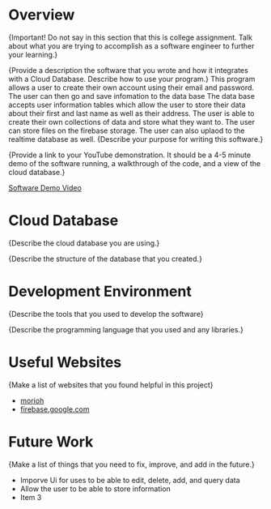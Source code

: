 # Overview

{Important!  Do not say in this section that this is college assignment.  Talk about what you are trying to accomplish as a software engineer to further your learning.}

{Provide a description the software that you wrote and how it integrates with a Cloud Database.  Describe how to use your program.}
This program allows a user to create their own account using their email and password. The user can then go and save infomation to the data base 
The data base accepts user information tables which allow the user to store their data about their first and last name as well as their address. The user is able to create their own collections of data and store what they want to. The user can store files on the firebase storage. The user can also uplaod to the realtime database as well. 
{Describe your purpose for writing this software.}

{Provide a link to your YouTube demonstration.  It should be a 4-5 minute demo of the software running, a walkthrough of the code, and a view of the cloud database.}

[Software Demo Video](http://youtube.link.goes.here)

# Cloud Database

{Describe the cloud database you are using.}

{Describe the structure of the database that you created.}

# Development Environment

{Describe the tools that you used to develop the software}

{Describe the programming language that you used and any libraries.}

# Useful Websites

{Make a list of websites that you found helpful in this project}
* [morioh](http://url.link.goes.here](https://morioh.com/p/71358deec9e1))
* [firebase.google.com](https://firebase.google.com/docs/firestore)

# Future Work

{Make a list of things that you need to fix, improve, and add in the future.}
* Imporve Ui for uses to be able to edit, delete, add, and query data 
* Allow the user to be able to store information 
* Item 3
